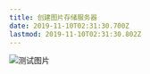 ```yaml
---
title: 创建图片存储服务器
date: 2019-11-10T02:31:30.700Z
lastmod: 2019-11-10T02:31:30.802Z
---
```


![测试图片](https://img.suan.su/1C3E1E10-CD50-475B-A41C-C12611455E00.jpeg)

